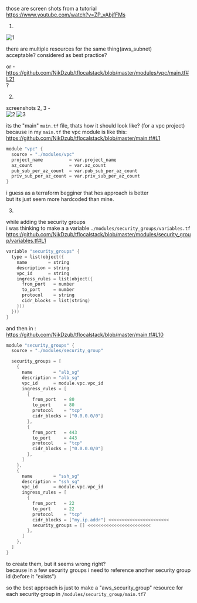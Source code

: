 those are screen shots from a tutorial  
https://www.youtube.com/watch?v=ZP_vAbjfFMs  

1.  

![1](https://github.com/NikDzub/tflocalstack/assets/87159434/32317619-4313-4c72-a1b2-1717a887ff67)

there are multiple resources for the same thing(aws_subnet)  
acceptable? considered as best practice?  

or - 
https://github.com/NikDzub/tflocalstack/blob/master/modules/vpc/main.tf#L21  
?

2.  

screenshots 2, 3 -  
![2](https://github.com/NikDzub/tflocalstack/assets/87159434/5d4c8455-5767-485a-ab95-b9495f1da3e4)
![3](https://github.com/NikDzub/tflocalstack/assets/87159434/cebd7c5e-e0af-4348-98f9-336e78f4fcdf)

its the "main" `main.tf` file, thats how it should look like? (for a vpc project)  
because in my `main.tf` the vpc module is like this:  
https://github.com/NikDzub/tflocalstack/blob/master/main.tf#L1  
```c
module "vpc" {
  source = "./modules/vpc"
  project_name          = var.project_name
  az_count              = var.az_count
  pub_sub_per_az_count  = var.pub_sub_per_az_count
  priv_sub_per_az_count = var.priv_sub_per_az_count
}
```
i guess as a terraform begginer that hes approach is better  
but its just seem more hardcoded than mine.  

3.  
while adding the security groups  
i was thinking to make a a variable `./modules/security_groups/variables.tf`  
https://github.com/NikDzub/tflocalstack/blob/master/modules/security_group/variables.tf#L1  
```c
variable "security_groups" {
  type = list(object({
    name        = string
    description = string
    vpc_id      = string
    ingress_rules = list(object({
      from_port   = number
      to_port     = number
      protocol    = string
      cidr_blocks = list(string)
    }))
  }))
}
```
and then in :  
https://github.com/NikDzub/tflocalstack/blob/master/main.tf#L10  
```c
module "security_groups" {
  source = "./modules/security_group"

  security_groups = [
    {
      name        = "alb_sg"
      description = "alb_sg"
      vpc_id      = module.vpc.vpc_id
      ingress_rules = [
        {
          from_port   = 80
          to_port     = 80
          protocol    = "tcp"
          cidr_blocks = ["0.0.0.0/0"]
        },
        {
          from_port   = 443
          to_port     = 443
          protocol    = "tcp"
          cidr_blocks = ["0.0.0.0/0"]
        },
      ]
    },
    {
      name        = "ssh_sg"
      description = "ssh_sg"
      vpc_id      = module.vpc.vpc_id
      ingress_rules = [
        {
          from_port   = 22
          to_port     = 22
          protocol    = "tcp"
          cidr_blocks = ["my.ip.addr"] <<<<<<<<<<<<<<<<<<<<<<<
          security_groups = [] <<<<<<<<<<<<<<<<<<<<<<<<
        },
      ]
    },
  ]
}
```
to create them, but it seems wrong right?  
because in a few security groups i need to reference another security group id (before it "exists")  

so the best approach is just to make a "aws_security_group" resource for each security group in `/modules/security_group/main.tf`?  

